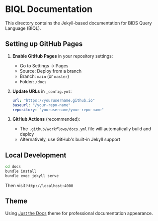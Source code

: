 # BIQL Documentation

This directory contains the Jekyll-based documentation for BIDS Query Language (BIQL).

## Setting up GitHub Pages

1. **Enable GitHub Pages** in your repository settings:
   - Go to Settings → Pages
   - Source: Deploy from a branch
   - Branch: `main` (or `master`)
   - Folder: `/docs`

2. **Update URLs** in `_config.yml`:
   ```yaml
   url: "https://yourusername.github.io"
   baseurl: "/your-repo-name"
   repository: "yourusername/your-repo-name"
   ```

3. **GitHub Actions** (recommended):
   - The `.github/workflows/docs.yml` file will automatically build and deploy
   - Alternatively, use GitHub's built-in Jekyll support

## Local Development

```bash
cd docs
bundle install
bundle exec jekyll serve
```

Then visit `http://localhost:4000`

## Theme

Using [Just the Docs](https://just-the-docs.github.io/just-the-docs/) theme for professional documentation appearance.